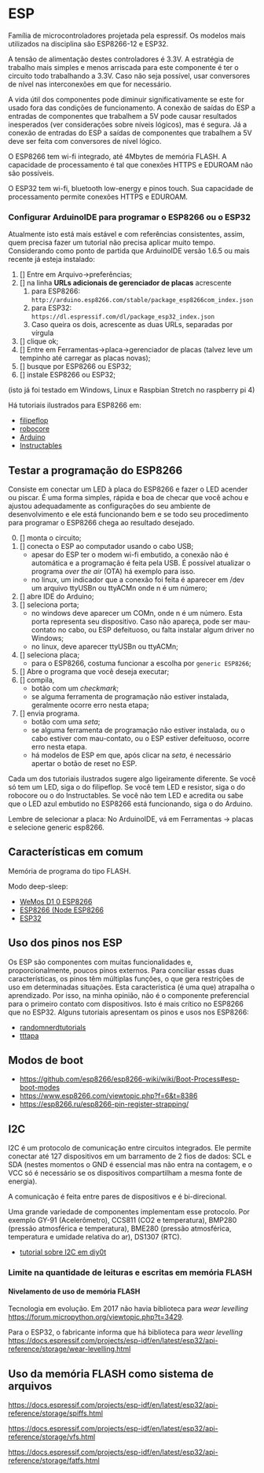 # ESP

Família de microcontroladores projetada pela espressif. Os modelos mais utilizados na disciplina são ESP8266-12 e ESP32. 

A tensão de alimentação destes controladores é 3.3V. A estratégia de trabalho mais simples e menos arriscada para este componente é ter o circuito todo trabalhando a 3.3V. Caso não seja possível, usar conversores de nível nas interconexões em que for necessário.

A vida útil dos componentes pode diminuir significativamente se este for usado fora das condições de funcionamento. A conexão de saídas do ESP a entradas de componentes que trabalhem a 5V pode causar resultados inesperados (ver considerações sobre níveis lógicos), mas é segura. Já a conexão de entradas do ESP a saídas de componentes que trabalhem a 5V deve ser feita com conversores de nível lógico.

O ESP8266 tem wi-fi integrado, até 4Mbytes de memória FLASH. A capacidade de processamento é tal que conexões HTTPS e EDUROAM não são possíveis.

O ESP32 tem wi-fi, bluetooth low-energy e pinos touch. Sua capacidade de processamento permite conexões HTTPS e EDUROAM.

### Configurar ArduinoIDE para programar o ESP8266 ou o ESP32

Atualmente isto está mais estável e com referências consistentes, assim, quem precisa fazer um tutorial não precisa aplicar muito tempo. Considerando como ponto de partida que ArduinoIDE versão 1.6.5 ou mais recente já esteja instalado:

1. [] Entre em Arquivo->preferências;
2. [] na linha **URLs adicionais de gerenciador de placas** acrescente 
    1. para ESP8266: `http://arduino.esp8266.com/stable/package_esp8266com_index.json`
    2. para ESP32: `https://dl.espressif.com/dl/package_esp32_index.json`
    3. Caso queira os dois, acrescente as duas URLs, separadas por vírgula
3. [] clique ok;
4. [] Entre em Ferramentas->placa->gerenciador de placas (talvez leve um tempinho até carregar as placas novas);
5. [] busque por ESP8266 ou ESP32;
6. [] instale ESP8266 ou ESP32;

(isto já foi testado em Windows, Linux e Raspbian Stretch no raspberry pi 4)

Há tutoriais ilustrados para ESP8266 em:

- [filipeflop](https://www.filipeflop.com/blog/programar-nodemcu-com-ide-arduino/) 
- [robocore](https://www.robocore.net/tutorials/como-programar-nodemcu-arduino-ide)
- [Arduino](https://www.robocore.net/tutorials/como-programar-nodemcu-arduino-ide)
- [Instructables](https://www.instructables.com/id/Quick-Start-to-Nodemcu-ESP8266-on-Arduino-IDE/)

## Testar a programação do ESP8266

Consiste em conectar um LED à placa do ESP8266 e fazer o LED acender ou piscar. É uma forma simples, rápida e boa de checar que você achou e ajustou adequadamente as configurações do seu ambiente de desenvolvimento e ele está funcionando bem e se todo seu procedimento para programar o ESP8266 chega ao resultado desejado.

0. [] monta o circuito;
1. [] conecta o ESP ao computador usando o cabo USB; 
   - apesar do ESP ter o modem wi-fi embutido, a conexão não é automática e a programação é feita pela USB. É possível atualizar o programa *over the air* (OTA) há exemplo para isso.
   - no linux, um indicador que a conexão foi feita é aparecer em /dev um arquivo ttyUSBn ou ttyACMn onde n é um número;
2. [] abre IDE do Arduino;
3. [] seleciona porta;
   - no windows deve aparecer um COMn, onde n é um número. Esta porta representa seu dispositivo. Caso não apareça, pode ser mau-contato no cabo, ou ESP defeituoso, ou falta instalar algum driver no Windows;
   - no linux, deve aparecer ttyUSBn ou ttyACMn; 
4. [] seleciona placa; 
   - para o ESP8266, costuma funcionar a escolha por `generic ESP8266`;
4. [] Abre o programa que você deseja executar;
5. [] compila, 
   - botão com um *checkmark*;
   - se alguma ferramenta de programação não estiver instalada, geralmente ocorre erro nesta etapa;
6. [] envia programa.
   - botão com uma *seta*;
   - se alguma ferramenta de programação não estiver instalada, ou o cabo estiver com mau-contato, ou o ESP estiver defeituoso, ocorre erro nesta etapa.
   - há modelos de ESP em que, após clicar na *seta*, é necessário apertar o botão de reset no ESP.


Cada um dos tutoriais ilustrados sugere algo ligeiramente diferente. Se você só tem um LED, siga o do filipeflop. Se você tem LED e resistor, siga o do robocore ou o do Instructables. Se você não tem LED e acredita ou sabe que o LED azul embutido no ESP8266 está funcionando, siga o do Arduino.

Lembre de selecionar a placa: No ArduinoIDE, vá em Ferramentas -> placas e selecione generic esp8266.

## Características em comum

Memória de programa do tipo FLASH.

Modo deep-sleep:

- [WeMos D1 0 ESP8266](https://diyprojects.io/esp8266-deep-sleep-mode-test-wake-pir-motion-detector/#.X5IAH5pv9Ks)
- [ESP8266 (Node ESP8266](https://randomnerdtutorials.com/esp8266-deep-sleep-with-arduino-ide/)
- [ESP32](https://diyprojects.io/esp32-arduino-code-for-deep-sleep-and-wake-ups-timer-touch-pad-gpio/#.X5IAIZpv9Ks)

## Uso dos pinos nos ESP

Os ESP são componentes com muitas funcionalidades e, proporcionalmente, poucos pinos externos. Para conciliar essas duas características, os pinos têm múltiplas funções, o que gera restrições de uso em determinadas situações. Esta característica (é uma que) atrapalha o aprendizado. Por isso, na minha opinião, não é o componente preferencial para o primeiro contato com dispositivos. Isto é mais crítico no ESP8266 que no ESP32. Alguns tutoriais apresentam os pinos e usos nos ESP8266:

- [randomnerdtutorials](https://randomnerdtutorials.com/esp8266-pinout-reference-gpios/)
- [tttapa](https://tttapa.github.io/ESP8266/Chap04%20-%20Microcontroller.html)

## Modos de boot

- <https://github.com/esp8266/esp8266-wiki/wiki/Boot-Process#esp-boot-modes>
- <https://www.esp8266.com/viewtopic.php?f=6&t=8386>
- <https://esp8266.ru/esp8266-pin-register-strapping/>



## I2C

I2C é um protocolo de comunicação entre circuitos integrados. Ele permite conectar até 127 dispositivos em um barramento de 2 fios de dados: SCL e SDA (nestes momentos o GND é essencial mas não entra na contagem, e o VCC só é necessário se os dispositivos compartilham a mesma fonte de energia).

A comunicação é feita entre pares de dispositivos e é bi-direcional.

Uma grande variedade de componentes implementam esse protocolo. Por exemplo GY-91 (Acelerômetro), CCS811 (CO2 e temperatura), BMP280 (pressão atmosférica e temperatura), BME280 (pressão atmosférica, temperatura e umidade relativa do ar), DS1307 (RTC).

- [tutorial sobre I2C em diy0t](https://diyi0t.com/i2c-tutorial-for-arduino-and-esp8266/)


### Limite na quantidade de leituras e escritas em memória FLASH



#### Nivelamento de uso de memória FLASH

Tecnologia em evolução. Em 2017 não havia biblioteca para *wear levelling* <https://forum.micropython.org/viewtopic.php?t=3429>. 

Para o ESP32, o fabricante informa que há biblioteca para *wear levelling* <https://docs.espressif.com/projects/esp-idf/en/latest/esp32/api-reference/storage/wear-levelling.html>

## Uso da memória FLASH como sistema de arquivos

<https://docs.espressif.com/projects/esp-idf/en/latest/esp32/api-reference/storage/spiffs.html>

<https://docs.espressif.com/projects/esp-idf/en/latest/esp32/api-reference/storage/vfs.html>

<https://docs.espressif.com/projects/esp-idf/en/latest/esp32/api-reference/storage/fatfs.html>

